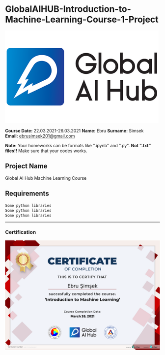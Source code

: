 # GlobalAIHUB-Introduction-to-Machine-Learning-Course-1-Project

![](img/newlogo.png)

**Course Date:** 22.03.2021-26.03.2021 
**Name:** Ebru 
**Surname:** Simsek  
**Email:** ebrusimsek201@gmail.com  

**Note:** Your homeworks can be formats like ".ipynb" and ".py". **Not ".txt" files!!** Make sure that your codes works.  

## Project Name
Global AI Hub Machine Learning Course

## Requirements
```
Some python libraries
Some python libraries
Some python libraries
```
---

### Certification
![](img/ebrusimsek.png)

